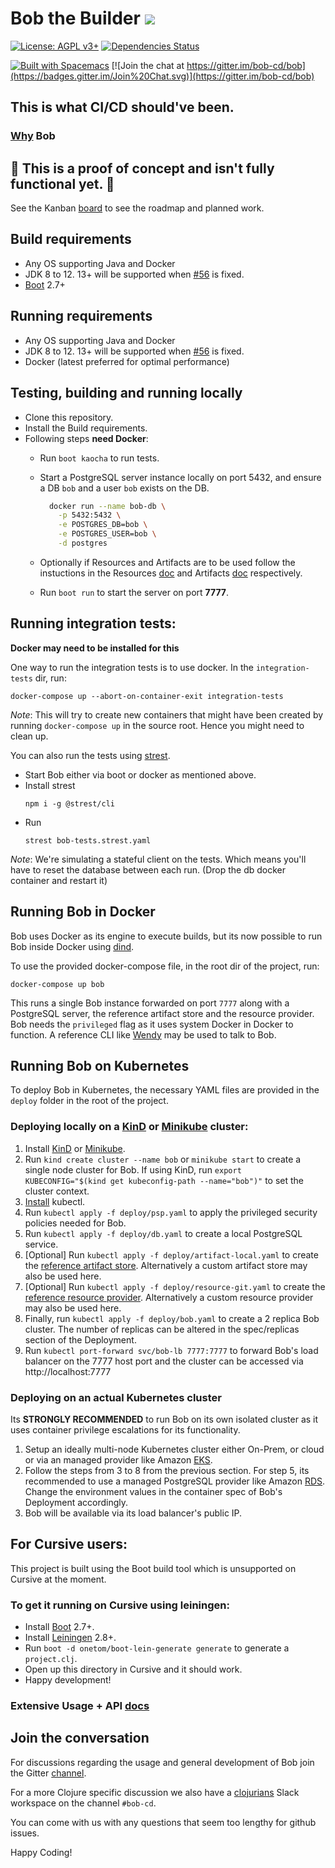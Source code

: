 # Bob the Builder [![](https://github.com/bob-cd/bob/workflows/Test-and-Publish/badge.svg)](https://github.com/bob-cd/bob/actions?query=workflow%3ATest-and-Publish)

[![License: AGPL v3+](https://img.shields.io/badge/license-AGPL%20v3%2B-blue.svg)](http://www.gnu.org/licenses/agpl-3.0)
[![Dependencies Status](https://versions.deps.co/bob-cd/bob/status.png)](https://versions.deps.co/bob-cd/bob)

[![Built with Spacemacs](https://cdn.rawgit.com/syl20bnr/spacemacs/442d025779da2f62fc86c2082703697714db6514/assets/spacemacs-badge.svg)](http://spacemacs.org)
[![Join the chat at https://gitter.im/bob-cd/bob](https://badges.gitter.im/Join%20Chat.svg)](https://gitter.im/bob-cd/bob)

## This is what CI/CD should've been.

### [Why](https://bob-cd.github.io/bob/why-bob) Bob

## 🚧 This is a proof of concept and isn't fully functional yet. 🚧
See the Kanban [board](https://github.com/bob-cd/bob/projects/1) to see the roadmap and planned work.

## Build requirements
- Any OS supporting Java and Docker
- JDK 8 to 12. 13+ will be supported when [#56](https://github.com/bob-cd/bob/issues/56) is fixed.
- [Boot](https://boot-clj.com/) 2.7+

## Running requirements
- Any OS supporting Java and Docker
- JDK 8 to 12. 13+ will be supported when [#56](https://github.com/bob-cd/bob/issues/56) is fixed.
- Docker (latest preferred for optimal performance)

## Testing, building and running locally
- Clone this repository.
- Install the Build requirements.
- Following steps **need Docker**:
    - Run `boot kaocha` to run tests.
    - Start a PostgreSQL server instance locally on port 5432, and ensure a DB `bob` and a user `bob` exists on the DB.

      ```bash
        docker run --name bob-db \
          -p 5432:5432 \
          -e POSTGRES_DB=bob \
          -e POSTGRES_USER=bob \
          -d postgres
      ```
    - Optionally if Resources and Artifacts are to be used follow the instuctions in the Resources [doc](https://bob-cd.github.io/bob/concepts/resource) and Artifacts [doc](https://bob-cd.github.io/bob/concepts/artifact) respectively.
    - Run `boot run` to start the server on port **7777**.

## Running integration tests:

**Docker may need to be installed for this**

One way to run the integration tests is to use docker. In the `integration-tests` dir, run:

`docker-compose up --abort-on-container-exit integration-tests`

*Note*: This will try to create new containers that might have been created by running `docker-compose up` in the source root. Hence you might need to clean up.

You can also run the tests using [strest](https://www.npmjs.com/package/@strest/cli).

- Start Bob either via boot or docker as mentioned above.
- Install strest
  ```
  npm i -g @strest/cli
  ```
- Run
  ```
  strest bob-tests.strest.yaml
  ```

*Note*: We're simulating a stateful client on the tests. Which means you'll have to reset the database between each run. (Drop the db docker container and restart it)

## Running Bob in Docker
Bob uses Docker as its engine to execute builds, but its now possible to run Bob
inside Docker using [dind](https://hub.docker.com/_/docker).

To use the provided docker-compose file, in the root dir of the project, run:

`docker-compose up bob`

This runs a single Bob instance forwarded on port `7777` along with a PostgreSQL server, the reference artifact store
and the resource provider.
Bob needs the `privileged` flag as it uses system Docker in Docker to function.
A reference CLI like [Wendy](https://github.com/bob-cd/wendy) may be used to talk to Bob.

## Running Bob on Kubernetes
To deploy Bob in Kubernetes, the necessary YAML files are provided in the `deploy` folder in the root of the project.

### Deploying locally on a [KinD](https://kind.sigs.k8s.io/) or [Minikube](https://kubernetes.io/docs/setup/learning-environment/minikube/) cluster:
1. Install [KinD](https://kind.sigs.k8s.io/docs/user/quick-start) or [Minikube](https://kubernetes.io/docs/setup/learning-environment/minikube/).
2. Run `kind create cluster --name bob` or `minikube start` to create a single node cluster for Bob.
   If using KinD, run `export KUBECONFIG="$(kind get kubeconfig-path --name="bob")"` to set the cluster context.
3. [Install](https://kubernetes.io/docs/tasks/tools/install-kubectl/) kubectl.
4. Run `kubectl apply -f deploy/psp.yaml` to apply the privileged security policies needed for Bob.
5. Run `kubectl apply -f deploy/db.yaml` to create a local PostgreSQL service.
6. [Optional] Run `kubectl apply -f deploy/artifact-local.yaml` to create the [reference artifact store](https://github.com/bob-cd/artifact-local).
   Alternatively a custom artifact store may also be used here.
7. [Optional] Run `kubectl apply -f deploy/resource-git.yaml` to create the [reference resource provider](https://github.com/bob-cd/resource-git).
   Alternatively a custom resource provider may also be used here.
8. Finally, run `kubectl apply -f deploy/bob.yaml` to create a 2 replica Bob cluster. The number of replicas
   can be altered in the spec/replicas section of the Deployment.
9. Run `kubectl port-forward svc/bob-lb 7777:7777` to forward Bob's load balancer on the 7777 host port and the
   cluster can be accessed via http://localhost:7777

### Deploying on an actual Kubernetes cluster

Its **STRONGLY RECOMMENDED** to run Bob on its own isolated cluster as it uses container privilege escalations for its functionality.

1. Setup an ideally multi-node Kubernetes cluster either On-Prem, or cloud or via an managed provider like
   Amazon [EKS](https://aws.amazon.com/eks/).
2. Follow the steps from 3 to 8 from the previous section. For step 5, its recommended to use a managed PostgreSQL
   provider like Amazon [RDS](https://aws.amazon.com/rds/). Change the environment values in the container spec of
   Bob's Deployment accordingly.
3. Bob will be available via its load balancer's public IP.

## For Cursive users:
This project is built using the Boot build tool which is unsupported on Cursive at the moment.

### To get it running on Cursive using leiningen:
- Install [Boot](https://boot-clj.com/) 2.7+.
- Install [Leiningen](https://leiningen.org/) 2.8+.
- Run `boot -d onetom/boot-lein-generate generate` to generate a `project.clj`.
- Open up this directory in Cursive and it should work.
- Happy development!

### Extensive Usage + API [docs](https://bob-cd.github.io/bob)

## Join the conversation

For discussions regarding the usage and general development of Bob join the Gitter [channel](https://gitter.im/bob-cd/bob).

For a more Clojure specific discussion we also have a [clojurians](http://clojurians.net/) Slack workspace on the channel `#bob-cd`.

You can come with us with any questions that seem too lengthy for github issues.

Happy Coding!
